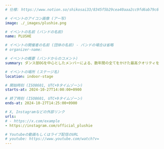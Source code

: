 ```yaml
---
# 仕様: https://www.notion.so/shikosai33/8345f5b29cea40aaa2cc9fd6ab79c6a6?pvs=4#9ae1134163bc41fca64fb5161acf4e19

# イベントのアイコン画像 (アー写)
image: ./_images/plushie.png

# イベントの名前 (バンドの名前)
name: PLUSHE

# イベントの開催者の名前 (団体の名前) - バンドの場合は省略
# organizer-name: 

# イベントの概要 (バンドからのコメント)
summary: ダンス部OGを中心としたメンバーによる、数年間の全てをかけた最高クオリティを保証するダンスパフォーマンスです<br>現地に来れない方にも楽しんでいただけるステージの生配信も準備中です！詳細は公式SNSへ<br>@official_plushie

# イベントの場所 (ステージ名)
location: indoor-stage

# 開始時刻 (ISO8601, UTC+9タイムゾーン)
starts-at: 2024-10-27T14:00:00+0900

# 終了時刻 (ISO8601, UTC+9タイムゾーン)
ends-at: 2024-10-27T14:25:00+0900

# X, Instagramなどの外部リンク
urls:
# - https://x.com/example
- https://instagram.com/official_plushie

# Youtubeの動画もしくはライブ配信のURL
# youtube: https://www.youtube.com/watch?v=
---
```

